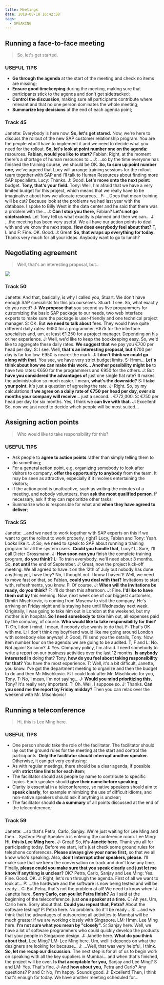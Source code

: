 ```yaml
---
title: Meetings
date: 2019-08-18 16:42:58
tags:
  - SPEAKING
---
```

## Running a face-to-face meeting
> So, let's get started.

### USEFUL TIPS
- **Go through the agenda** at the start of the meeting and check no items are missing;
- **Ensure good timekeeping** during the meeting, making sure that participants stick to the agenda and don't get sidetracked;
- **Control the discussion**, making sure all participants contribute where relevant and that no one person dominates the whole meeting;
- **Summarize key decisions** at the end of each agenda point;
<!--more-->

### Track 45
Janette: Everybody is here now. **So, let's get stared.** Now, we're here to discuss the rollout of the new SAP customer relationship program. You are the people who'll have to implement it and we need to decide what you need for the rollout. **So, let's look at point number one on the agenda:** resources. **Fabian, would you like to start?**
Fabian: Right, at the moment there's a shortage of human resources to...
J: ...so by the time everyone has finished the training course, we should be OK. **So, to sum up point number one,** we've agreed that Lucy will arrange training sessions for the rollout team together with SAP and I'll talk to Human Resources about finding more SAP specialists.
Lucy: Thanks.
J: Good. **Let's move onto the next point:** budget. **Tony, that's your field.**
Tony: Well, I'm afraid that we have a very limited budget for this project, which means that we really have to be imaginative about how we allocate resources...
F: ...Does that mean training will be cut? Because look at the problems we had last year with the database. I spoke to Billy West in the data center and he said that there was a problem with the...
J: **Can I stop you there,** Fabian? **Let's not go sidetracked.** Let Tony tell us what exactly is planned and then we can...
J: ...the meeting has been very useful. We all have our action points to deal with and we know the next steps. **How does everybody feel about that?**
T, L and F: Fine. OK. Good.
J: Great! **So, that wraps up everything for today.** Thanks very much for all your ideas. Anybody want to go to lunch?

## Negotiating agreement
> Well, that's an interesting proposal, but...

![](https://raw.githubusercontent.com/was48i/mPOST/master/SPEAKING/01.jpg)
### Track 50
Janette: And that, basically, is why I called you, Stuart. We don't have enough SAP specialists for this job ourselves.
Stuart: I see. So, what exactly do you need?
J: **We propose that** you second us five programmers for customizing the basic SAP package to our needs, two web interface experts to make sure the package is user-friendly and one technical project manager.
S: OK. But **we need to talk about** fees. They would have quite different daily rates: €650 for a programmer, €875 for the interface specialists and, um, at least €1,250 for a project manager. Depending on his or her experience.
J: Well, we'd like to keep the bookkeeping easy. So, we'd like to aggregate these daily rates. **We suggest that** we pay you €700 per head per day.
S: I see. Well, **that's an interesting proposal, but** €700 per day is far too low. €950 is nearer the mark.
J: **I don't think we could go along with that.** You see, we have very strict budget limits.
S: Hmm... **Let's think about how we can make this work... Another possibility might be** to have two rates: €650 for the programmers and €950 for the others.
J: But **have you considered the advantages of** just one single flat rate? It makes the administration so much easier. I mean, **what's the downside?**
S: **I take your point.** It's just a question of agreeing the rate.
J: Right. So, by my calculations **if we agree on a daily rate of €750 per head per day, over six months your company will receive**... just a second... €772,000.
S: €750 per head per day for six months. Yes, I think we **can live with that.**
J: Excellent! So, now we just need to decide which people will be most suited...

## Assigning action points
> Who would like to take responsibility for this?

### USEFUL TIPS
- Ask people to **agree to action points** rather than simply telling them to do something;
- For a general action point, e.g. organizing somebody to look after visitors to company, **offer the opportunity to anybody** from the team. It may be seen as attractive, especially if it involves entertaining the visitors;
- If the action point is unattractive, such as writing the minutes of a meeting, and nobody volunteers, then **ask the most qualified person**. If necessary, ask if they can reprioritize other tasks;
- Summarize who is responsible for what and **when they have agreed to deliver**;

### Track 55
Janette: ...and we need to work together with SAP experts on this if we want to get the rollout to work properly, right?
Lucy, Fabian and Tony: Yeah. Looks like it.
J: So, we need to speak to SAP about running a training program for all the system users. **Could you handle that,** Lucy?
L: Sure, I'll call Dieter Grossmann.
J: **How soon can you** finish the complete training program, **do you think?**
L: To train everybody, we'll need about 3 months. So, **not until** the end of September.
J: Great, now the project kick-off meeting. We all agreed to have it on the 12th of July but nobody has done anything yet, have they? No, I thought not. I know I haven't! Well, we need to move fast on that, so Fabian, **could you deal with that?** Invitations to start with, refreshments, you know.
F: Of course.
J: **When will the invitations be ready, do you think?**
F: I'll do them this afternoon.
J: Fine. **I'd like to have them out by** this evening. Now, next week one of our biggest customers, Dimitri Mischkovic, is coming from Moscow to visit the company. He's arriving on Friday night and is staying here until Wednesday next week. Originally, I was going to take him out in London at the weekend, but my mother is in hospital. **So I need somebody to** take him out, all expenses paid by the company, of course. **Who would like to take responsibility for this?**
T: Oh, I don't mind. I mean, if nobody else wants to do that.
F: That's OK with me.
L: I don't think my boyfriend would like me going around London with somebody else anyway!
J: Good, I'll send you the details, Tony. Now, item number four on the agenda: we are going to be audited.
T, F and L: No. Not again! So soon?
J: Yes. Company policy, I'm afraid. I need somebody to write a report on our business activities over the last 12 months. **Is anybody interested in** doing that? Tony, **how do you feel about taking responsibility for that?** You have the most experience.
T: Well, it's a bit difficult, Janette, you know. I've got the department meeting to organize and then the budget to do and then Mr Mischkovic.
F: I could look after Mr. Mischkovic for you, Tony.
T: No, I mean, I'm not saying...
J: **Would you mind prioritizing this,** Tony? It's really very important.
T: Oh. Well, I suppose so.
J: Thanks. **Can you send me the report by Friday midday?** Then you can relax over the weekend with Mr. Mischkovic!

## Running a teleconference
> Hi, this is Lee Ming here.

### USEFUL TIPS
- One person should take the role of the facilitator. The facilitator should lay out the ground rules for the meeting at the start and control the participants. **Only the facilitator should interrupt another speaker.** Otherwise, it can get very confusing;
- As with regular meetings, there should be a clear agenda, if possible with **strict time limits for each item**;
- The facilitator should ask people by name to contribute to specific topics. Each speaker should **give their name before speaking**;
- Clarity is essential in a teleconference, so native speakers should aim to **speak clearly**, for example minimizing the use of difficult idioms, and non-native speakers should ask if anything is unclear;
- The facilitator should **do a summary** of all points discussed at the end of the teleconference;

### Track 59
Janette: ...so that's Petra, Carlo, Sanjay. We're just waiting for Lee Ming and then...
System: Ping! Speaker 5 is entering the conference room.
Lee Ming: Hi, **this is Lee Ming here.**
J: Great! So, **it's Janette here.** Thank you all for participating today. Before we start, let's just check some ground rules for telephone conferences. **Please always give your name first,** so that we all know who's speaking. Also, **don't interrupt other speakers, please.** I'll make sure that we keep the conversation on track and don't lose any time. Finally, **please could you make sure that you speak clearly** and **just let me know if anything is unclear?** OK?
Petra, Carlo, Sanjay and Lee Ming: Yes. Fine. Good. OK.
J: Right, let's run through the agenda. First of all we want to look at...
P: ...the hardware and the software is now being tested and will be ready...
C: But Petra, that's not the problem at all! We need to know when!
J: Janette here. **Sorry Carlo, can you let Petra finish?** As I said at the beginning of the teleconference, just **one speaker at a time.**
C: Ah yes. Um, Carlo here. Sorry about that. **Could you repeat that, Petra?** About the software testing?
P: Petra here. No problem. So it'll be ready...
S: ...and we think that the advantages of outsourcing all activities to Mumbai will be much greater if we are working closely with Singapore.
LM: Hmm. Lee Ming here. **I'm not sure what you mean by "closely".**
S: Sanjay here. Well, we have a lot of software programmers who could quickly develop the products that your people in Singapore design.
J: Janette here. **What do you think about that,** Lee Ming?
LM: Lee Ming here. Um, well it depends on what the designers are looking for because...
J: ...Well, that was very helpful, I think. **So, let me recap our discussion.** The next step is for all of us to begin work on speaking with all the key suppliers in Mumbai... and when that's finished, the project will be over. **Is that acceptable for you,** Sanjay and Lee Ming?
S and LM: Yes. That's fine.
J: And **how about you,** Petra and Carlo? Any questions?
P and C: No, I'm happy. Sounds good.
J: Excellent! Then, I think that's enough for today. We have another meeting scheduled for...
